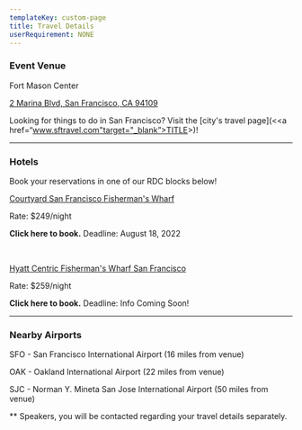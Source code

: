 ```yaml
---
templateKey: custom-page
title: Travel Details
userRequirement: NONE
---
```

### Event Venue 

Fort Mason Center

[2 Marina Blvd, San Francisco, CA 94109](https://goo.gl/maps/mZda6yJsYYNsAwea6)

Looking for things to do in San Francisco? Visit the [city's travel page](<<a href=“www.sftravel.com"target="_blank”>TITLE</a>>)!

- - -

### Hotels

Book your reservations in one of our RDC blocks below!

[Courtyard San Francisco Fisherman's Wharf](https://www.marriott.com/en-us/hotels/sfocf-courtyard-san-francisco-fishermans-wharf/overview/)

Rate: $249/night

**Click here to book.** Deadline: August 18, 2022

<br>

[Hyatt Centric Fisherman's Wharf San Francisco](https://www.hyatt.com/en-US/hotel/california/hyatt-centric-fishermans-wharf-san-francisco/sfofw)

Rate: $259/night

**Click here to book.** Deadline: Info Coming Soon! 

- - -

### Nearby Airports

SFO - San Francisco International Airport (16 miles from venue)

OAK - Oakland International Airport (22 miles from venue)

SJC - Norman Y. Mineta San Jose International Airport (50 miles from venue)

\*\* Speakers, you will be contacted regarding your travel details separately.